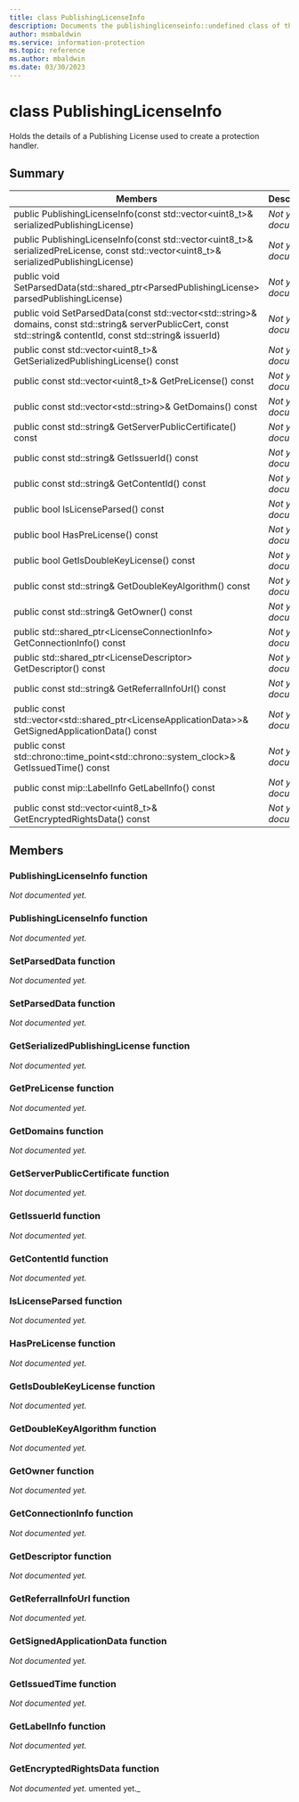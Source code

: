 ```yaml
---
title: class PublishingLicenseInfo 
description: Documents the publishinglicenseinfo::undefined class of the Microsoft Information Protection (MIP) SDK.
author: msmbaldwin
ms.service: information-protection
ms.topic: reference
ms.author: mbaldwin
ms.date: 03/30/2023
---
```


# class PublishingLicenseInfo 
Holds the details of a Publishing License used to create a protection handler.
  
## Summary
 Members                        | Descriptions                                
--------------------------------|---------------------------------------------
public PublishingLicenseInfo(const std::vector&lt;uint8_t&gt;& serializedPublishingLicense)  | _Not yet documented._
public PublishingLicenseInfo(const std::vector&lt;uint8_t&gt;& serializedPreLicense, const std::vector&lt;uint8_t&gt;& serializedPublishingLicense)  | _Not yet documented._
public void SetParsedData(std::shared_ptr&lt;ParsedPublishingLicense&gt; parsedPublishingLicense)  | _Not yet documented._
public void SetParsedData(const std::vector&lt;std::string&gt;& domains, const std::string& serverPublicCert, const std::string& contentId, const std::string& issuerId)  | _Not yet documented._
public const std::vector&lt;uint8_t&gt;& GetSerializedPublishingLicense() const  | _Not yet documented._
public const std::vector&lt;uint8_t&gt;& GetPreLicense() const  | _Not yet documented._
public const std::vector&lt;std::string&gt;& GetDomains() const  | _Not yet documented._
public const std::string& GetServerPublicCertificate() const  | _Not yet documented._
public const std::string& GetIssuerId() const  | _Not yet documented._
public const std::string& GetContentId() const  | _Not yet documented._
public bool IsLicenseParsed() const  | _Not yet documented._
public bool HasPreLicense() const  | _Not yet documented._
public bool GetIsDoubleKeyLicense() const  | _Not yet documented._
public const std::string& GetDoubleKeyAlgorithm() const  | _Not yet documented._
public const std::string& GetOwner() const  | _Not yet documented._
public std::shared_ptr&lt;LicenseConnectionInfo&gt; GetConnectionInfo() const  | _Not yet documented._
public std::shared_ptr&lt;LicenseDescriptor&gt; GetDescriptor() const  | _Not yet documented._
public const std::string& GetReferralInfoUrl() const  | _Not yet documented._
public const std::vector&lt;std::shared_ptr&lt;LicenseApplicationData&gt;&gt;& GetSignedApplicationData() const  | _Not yet documented._
public const std::chrono::time_point&lt;std::chrono::system_clock&gt;& GetIssuedTime() const  | _Not yet documented._
public const mip::LabelInfo GetLabelInfo() const  | _Not yet documented._
public const std::vector&lt;uint8_t&gt;& GetEncryptedRightsData() const  | _Not yet documented._
  
## Members
  
### PublishingLicenseInfo function
_Not documented yet._

  
### PublishingLicenseInfo function
_Not documented yet._

  
### SetParsedData function
_Not documented yet._

  
### SetParsedData function
_Not documented yet._

  
### GetSerializedPublishingLicense function
_Not documented yet._

  
### GetPreLicense function
_Not documented yet._

  
### GetDomains function
_Not documented yet._

  
### GetServerPublicCertificate function
_Not documented yet._

  
### GetIssuerId function
_Not documented yet._

  
### GetContentId function
_Not documented yet._

  
### IsLicenseParsed function
_Not documented yet._

  
### HasPreLicense function
_Not documented yet._

  
### GetIsDoubleKeyLicense function
_Not documented yet._

  
### GetDoubleKeyAlgorithm function
_Not documented yet._

  
### GetOwner function
_Not documented yet._

  
### GetConnectionInfo function
_Not documented yet._

  
### GetDescriptor function
_Not documented yet._

  
### GetReferralInfoUrl function
_Not documented yet._

  
### GetSignedApplicationData function
_Not documented yet._

  
### GetIssuedTime function
_Not documented yet._

  
### GetLabelInfo function
_Not documented yet._

  
### GetEncryptedRightsData function
_Not documented yet._
umented yet._
